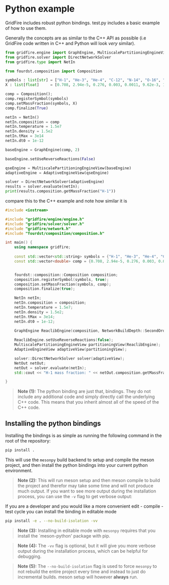 # Python example
GridFire includes robust python bindings. test.py includes a basic example of how to use them.

Generally the concepts are as similar to the C++ API as possible (i.e GridFire code written in C++ and Python will look *very* similar).

```python
from gridfire.engine import GraphEngine, MultiscalePartitioningEngineView, AdaptiveEngineView
from gridfire.solver import DirectNetworkSolver
from gridfire.type import NetIn

from fourdst.composition import Composition

symbols : list[str] = ["H-1", "He-3", "He-4", "C-12", "N-14", "O-16", "Ne-20", "Mg-24"]
X : list[float]     = [0.708, 2.94e-5, 0.276, 0.003, 0.0011, 9.62e-3, 1.62e-3, 5.16e-4]

comp = Composition();
comp.registerSymbol(symbols)
comp.setMassFraction(symbols, X)
comp.finalize(True)

netIn = NetIn()
netIn.composition = comp
netIn.temperature = 1.5e7
netIn.density = 1.5e2
netIn.tMax = 3e14
netIn.dt0 = 1e-12

baseEngine = GraphEngine(comp, 2)

baseEngine.setUseReverseReactions(False)

qseEngine = MultiscalePartitioningEngineView(baseEngine)
adaptiveEngine = AdaptiveEngineView(qseEngine)

solver = DirectNetworkSolver(adaptiveEngine)
results = solver.evaluate(netIn);
print(results.composition.getMassFraction("H-1"))
```

compare this to  the C++ example and note how similar it is
```c++
#include <iostream>

#include "gridfire/engine/engine.h"
#include "gridfire/solver/solver.h"
#include "gridfire/network.h"
#include "fourdst/composition/composition.h"

int main() {
    using namespace gridfire;
    
    const std::vector<std::string> symbols = {"H-1", "He-3", "He-4", "C-12", "N-14", "O-16", "Ne-20", "Mg-24"};
    const std::vector<double> comp = {0.708, 2.94e-5, 0.276, 0.003, 0.0011, 9.62e-3, 1.62e-3, 5.16e-4};


    fourdst::composition::Composition composition;
    composition.registerSymbol(symbols, true);
    composition.setMassFraction(symbols, comp);
    composition.finalize(true);

    NetIn netIn;
    netIn.composition = composition;
    netIn.temperature = 1.5e7;
    netIn.density = 1.5e2;
    netIn.tMax = 3e14;
    netIn.dt0 = 1e-12;

    GraphEngine ReaclibEngine(composition, NetworkBuildDepth::SecondOrder);
    
    ReaclibEngine.setUseReverseReactions(false);
    MultiscalePartitioningEngineView partitioningView(ReaclibEngine);
    AdaptiveEngineView adaptiveView(partitioningView);

    solver::DirectNetworkSolver solver(adaptiveView);
    NetOut netOut;
    netOut = solver.evaluate(netIn);
    std::cout << "H-1 mass fraction: " << netOut.composition.getMassFraction("H-1") << "\n";

}
```

> **Note (1):** The python binding are just that, bindings. They do not include any additional code and simply directly call the underlying C++ code. This means that you inherit almost all of the speed of the C++ code.

## Installing the python bindings
Installing the bindings is as simple as running the following command in the root of the repository:
```bash
pip install .
```
This will use the `mesonpy` build backend to setup and compile the meson project, and then install the python bindings into your current python environment.

> **Note (2):** This will run meson setup and then meson compile to build the project and therefor may take some time and will not produce much output. If you want to see more output during the installation process, you can use the `-v` flag to get verbose output:

If you are a developer and you would like a more convenient edit - compile - test cycle you can install the binding in editable mode
```bash
pip install -e . --no-build-isolation -vv
```
> **Note (3):** Installing in editable mode with `mesonpy` requires that you install the `meson-python' package with pip.

> **Note (4):** The `-vv` flag is optional, but it will give you more verbose output during the installation process, which can be helpful for debugging.

> **Note (5):** The `--no-build-isolation` flag is used to force `mesonpy` to not rebuild the entire project every time and instead to just do incremental builds. meson setup will however **always** run.